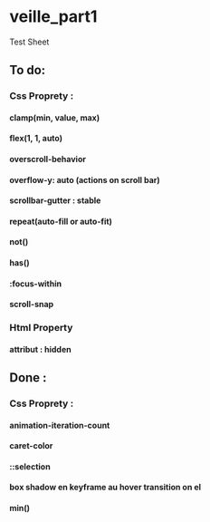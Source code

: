 # veille_part1

Test Sheet

## To do:

### Css Proprety :

#### clamp(min, value, max)

#### flex(1, 1, auto)

#### overscroll-behavior

#### overflow-y: auto (actions on scroll bar)

#### scrollbar-gutter : stable

#### repeat(auto-fill or auto-fit)

#### not()

#### has()

#### :focus-within

#### scroll-snap

### Html Property

#### attribut : hidden

## Done :

### Css Proprety :

#### animation-iteration-count

#### caret-color

#### ::selection

#### box shadow en keyframe au hover transition on el

#### min()
